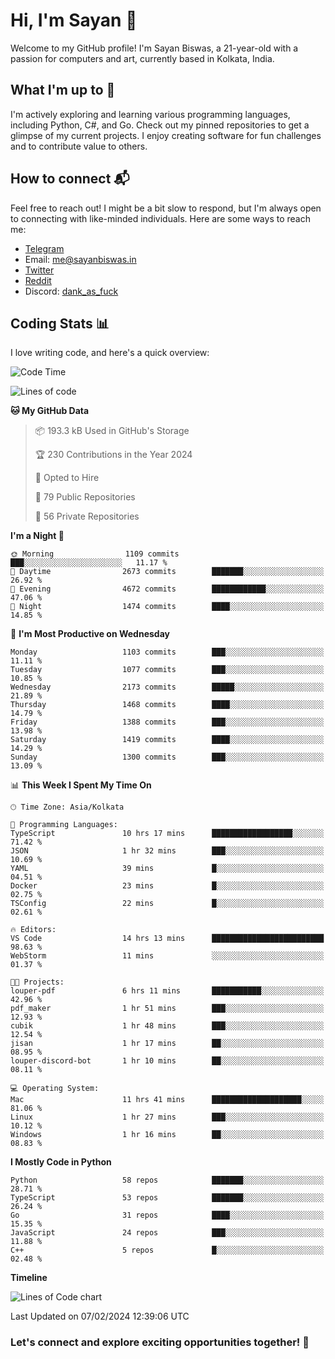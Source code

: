 # Hi, I'm Sayan 👋

Welcome to my GitHub profile! I'm Sayan Biswas, a 21-year-old with a passion for computers and art, currently based in Kolkata, India.

## What I'm up to 🚀

I'm actively exploring and learning various programming languages, including Python, C#, and Go. Check out my pinned repositories to get a glimpse of my current projects. I enjoy creating software for fun challenges and to contribute value to others.

## How to connect 📬

Feel free to reach out! I might be a bit slow to respond, but I'm always open to connecting with like-minded individuals. Here are some ways to reach me:

- [Telegram](https://t.me/dank_as_fuck)
- Email: [me@sayanbiswas.in](mailto:me@sayanbiswas.in)
- [Twitter](https://twitter.com/TheDankDel)
- [Reddit](https://www.reddit.com/user/dank_as_fuck_/)
- Discord: [dank_as_fuck](https://discordapp.com/users/506536929152466945)

## Coding Stats 📊

I love writing code, and here's a quick overview:

<!--START_SECTION:waka-->
![Code Time](http://img.shields.io/badge/Code%20Time-1%2C470%20hrs%2052%20mins-blue)

![Lines of code](https://img.shields.io/badge/From%20Hello%20World%20I%27ve%20Written-6.8%20million%20lines%20of%20code-blue)

**🐱 My GitHub Data** 

> 📦 193.3 kB Used in GitHub's Storage 
 > 
> 🏆 230 Contributions in the Year 2024
 > 
> 💼 Opted to Hire
 > 
> 📜 79 Public Repositories 
 > 
> 🔑 56 Private Repositories 
 > 
**I'm a Night 🦉** 

```text
🌞 Morning                1109 commits        ███░░░░░░░░░░░░░░░░░░░░░░   11.17 % 
🌆 Daytime                2673 commits        ███████░░░░░░░░░░░░░░░░░░   26.92 % 
🌃 Evening                4672 commits        ████████████░░░░░░░░░░░░░   47.06 % 
🌙 Night                  1474 commits        ████░░░░░░░░░░░░░░░░░░░░░   14.85 % 
```
📅 **I'm Most Productive on Wednesday** 

```text
Monday                   1103 commits        ███░░░░░░░░░░░░░░░░░░░░░░   11.11 % 
Tuesday                  1077 commits        ███░░░░░░░░░░░░░░░░░░░░░░   10.85 % 
Wednesday                2173 commits        █████░░░░░░░░░░░░░░░░░░░░   21.89 % 
Thursday                 1468 commits        ████░░░░░░░░░░░░░░░░░░░░░   14.79 % 
Friday                   1388 commits        ███░░░░░░░░░░░░░░░░░░░░░░   13.98 % 
Saturday                 1419 commits        ████░░░░░░░░░░░░░░░░░░░░░   14.29 % 
Sunday                   1300 commits        ███░░░░░░░░░░░░░░░░░░░░░░   13.09 % 
```


📊 **This Week I Spent My Time On** 

```text
🕑︎ Time Zone: Asia/Kolkata

💬 Programming Languages: 
TypeScript               10 hrs 17 mins      ██████████████████░░░░░░░   71.42 % 
JSON                     1 hr 32 mins        ███░░░░░░░░░░░░░░░░░░░░░░   10.69 % 
YAML                     39 mins             █░░░░░░░░░░░░░░░░░░░░░░░░   04.51 % 
Docker                   23 mins             █░░░░░░░░░░░░░░░░░░░░░░░░   02.75 % 
TSConfig                 22 mins             █░░░░░░░░░░░░░░░░░░░░░░░░   02.61 % 

🔥 Editors: 
VS Code                  14 hrs 13 mins      █████████████████████████   98.63 % 
WebStorm                 11 mins             ░░░░░░░░░░░░░░░░░░░░░░░░░   01.37 % 

🐱‍💻 Projects: 
louper-pdf               6 hrs 11 mins       ███████████░░░░░░░░░░░░░░   42.96 % 
pdf_maker                1 hr 51 mins        ███░░░░░░░░░░░░░░░░░░░░░░   12.93 % 
cubik                    1 hr 48 mins        ███░░░░░░░░░░░░░░░░░░░░░░   12.54 % 
jisan                    1 hr 17 mins        ██░░░░░░░░░░░░░░░░░░░░░░░   08.95 % 
louper-discord-bot       1 hr 10 mins        ██░░░░░░░░░░░░░░░░░░░░░░░   08.11 % 

💻 Operating System: 
Mac                      11 hrs 41 mins      ████████████████████░░░░░   81.06 % 
Linux                    1 hr 27 mins        ███░░░░░░░░░░░░░░░░░░░░░░   10.12 % 
Windows                  1 hr 16 mins        ██░░░░░░░░░░░░░░░░░░░░░░░   08.83 % 
```

**I Mostly Code in Python** 

```text
Python                   58 repos            ███████░░░░░░░░░░░░░░░░░░   28.71 % 
TypeScript               53 repos            ███████░░░░░░░░░░░░░░░░░░   26.24 % 
Go                       31 repos            ████░░░░░░░░░░░░░░░░░░░░░   15.35 % 
JavaScript               24 repos            ███░░░░░░░░░░░░░░░░░░░░░░   11.88 % 
C++                      5 repos             █░░░░░░░░░░░░░░░░░░░░░░░░   02.48 % 
```



**Timeline**

![Lines of Code chart](https://raw.githubusercontent.com/Dank-del/Dank-del/main/assets/bar_graph.png)


 Last Updated on 07/02/2024 12:39:06 UTC
<!--END_SECTION:waka-->

### Let's connect and explore exciting opportunities together! 🚀
